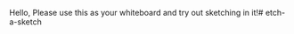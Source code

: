 Hello, Please use this as your whiteboard and try out sketching in it!#   e t c h - a - s k e t c h  
 